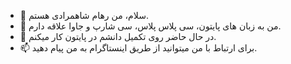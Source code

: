 - 👋 سلام، من رهام شاهمرادی هستم.
- 👀 من به زبان های پایتون، سی پلاس پلاس، سی شارپ و جاوا علاقه دارم.
- 🌱 در حال حاضر روی تکمیل دانشم در پایتون کار میکنم.
- 📫 برای ارتباط با من میتوانید از طریق اینستاگرام به من پیام دهید.
<!---
rohamshahmoradi/rohamshahmoradi is a ✨ special ✨ repository because its `README.md` (this file) appears on your GitHub profile.
You can click the Preview link to take a look at your changes.
--->
